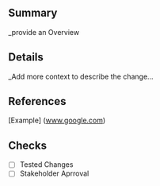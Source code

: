 ## Summary
_provide an Overview

## Details
_Add more context to describe the change...

## References 
[Example] (www.google.com)

## Checks
- [ ] Tested Changes
- [ ] Stakeholder Aprroval
